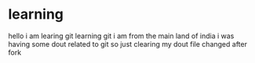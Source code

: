 # learning
hello  i am learing  git 
learning git
i am from the main land of india 
i was having some dout related to git so just clearing my dout 
file changed after fork 

